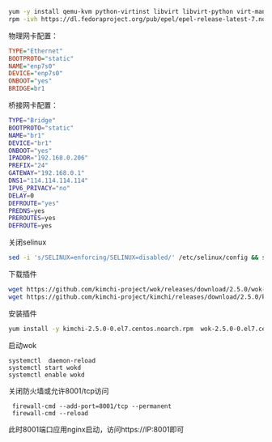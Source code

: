 ```bash
yum -y install qemu-kvm python-virtinst libvirt libvirt-python virt-manager libguestfs-tools bridge-utils virt-install
rpm -ivh https://dl.fedoraproject.org/pub/epel/epel-release-latest-7.noarch.rpm
```

物理网卡配置：

```ini
TYPE="Ethernet"
BOOTPROTO="static"
NAME="enp7s0"
DEVICE="enp7s0"
ONBOOT="yes"
BRIDGE=br1
```

桥接网卡配置：

```bash
TYPE="Bridge"
BOOTPROTO="static"
NAME="br1"
DEVICE="br1"
ONBOOT="yes"
IPADDR="192.168.0.206"
PREFIX="24"
GATEWAY="192.168.0.1"
DNS1="114.114.114.114"
IPV6_PRIVACY="no"
DELAY=0
DEFROUTE="yes"
PREDNS=yes
PREROUTES=yes
DEFROUTE=yes
```

关闭selinux

```bash
sed -i 's/SELINUX=enforcing/SELINUX=disabled/' /etc/selinux/config && setenforce 0
```

下载插件

```bash
wget https://github.com/kimchi-project/wok/releases/download/2.5.0/wok-2.5.0-0.el7.centos.noarch.rpm
wget https://github.com/kimchi-project/kimchi/releases/download/2.5.0/kimchi-2.5.0-0.el7.centos.noarch.rpm
```

安装插件

```bash
yum install -y kimchi-2.5.0-0.el7.centos.noarch.rpm  wok-2.5.0-0.el7.centos.noarch.rpm
```

启动wok

```
systemctl  daemon-reload
systemctl start wokd
systemctl enable wokd
```

关闭防火墙或允许8001/tcp访问

```
 firewall-cmd --add-port=8001/tcp --permanent
 firewall-cmd --reload
```

此时8001端口应用nginx启动，访问https://IP:8001即可